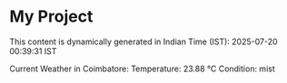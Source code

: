 # My Project

This content is dynamically generated in Indian Time (IST): 2025-07-20 00:39:31 IST


Current Weather in Coimbatore:
Temperature: 23.88 °C
Condition: mist
